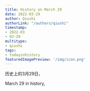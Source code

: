 ```yaml
---
title: History on March 29
date: 2022-03-29
author: Qiushi 
authorLink: "/authors/qiushi"
timestamp: 
- 2022-03
- 03-29
multitype: 
- qiushi
tags: 
- todayinhistory
featuredImagePreview: '/img/icon.png'
---
```









历史上的3月29日，

March 29 in history, 

<!--more-->

